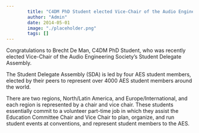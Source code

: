 ```yaml
---
        title: "C4DM PhD Student elected Vice-Chair of the Audio Engineering Society’s Student Delegate Assembly"
        author: "Admin"
        date: 2014-05-01
        image: "./placeholder.png"
        tags: []
---
```




Congratulations to Brecht De Man, C4DM PhD Student, who was recently elected Vice-Chair of the Audio Engineering Society’s Student Delegate Assembly.

The Student Delegate Assembly (SDA) is led by four AES student members, elected by their peers to represent over 4000 AES student members around the world.

There are two regions, North/Latin America, and Europe/International, and each region is represented by a chair and vice chair. These students essentially commit to a volunteer part-time job in which they assist the Education Committee Chair and Vice Chair to plan, organize, and run student events at conventions, and represent student members to the AES. 
